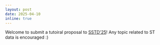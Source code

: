```yaml
---
layout: post
date: 2025-04-10
inline: true
---
```

Welcome to submit a tutoiral proposal to [SSTD'25](https://sstd2025.github.io/callTutorials.html)! Any topic related to ST data is encouraged :)